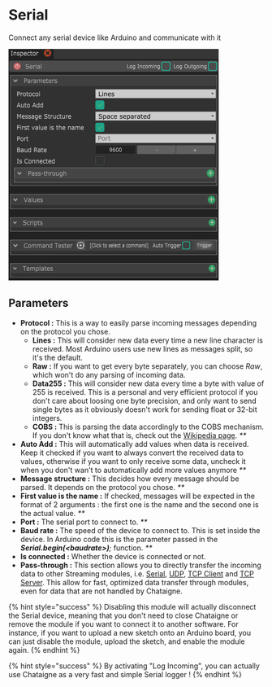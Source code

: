 # Serial

Connect any serial device like Arduino and communicate with it

![](../../.gitbook/assets/serial.png)

## Parameters

* **Protocol :** This is a way to easily parse incoming messages depending on the protocol you chose.
  * **Lines :** This will consider new data every time a new line character is received. Most Arduino users use new lines as messages split, so it's the default. 
  * **Raw :** If you want to get every byte separately, you can choose _Raw_, which won't do any parsing of incoming data.
  * **Data255 :** This will consider new data every time a byte with value of 255 is received. This is a personal and very efficient protocol if you don't care about loosing one byte precision, and only want to send single bytes as it obviously doesn't work for sending float or 32-bit integers.
  * **COBS :** This is parsing the data accordingly to the COBS mechanism. If you don't know what that is, check out the [Wikipedia page](https://en.wikipedia.org/wiki/Consistent_Overhead_Byte_Stuffing). _\*\*_
* **Auto Add :** This will automatically add values when data is received. Keep it checked if you want to always convert the received data to values, otherwise if you want to only receive some data, uncheck it when you don't wan't to automatically add more values anymore _\*\*_
* **Message structure :** This decides how every message should be parsed. It depends on the protocol you chose. _\*\*_
* **First value is the name :** If checked, messages will be expected in the format of 2 arguments : the first one is the name and the second one is the actual value. _\*\*_
* **Port :** The serial port to connect to. _\*\*_
* **Baud rate :** The speed of the device to connect to. This is set inside the device. In Arduino code this is the parameter passed in the _**Serial.begin\(&lt;baudrate&gt;\)**;_ function. _\*\*_
* **Is connected :** Whether the device is connected or not. 
* **Pass-through :** This section allows you to directly transfer the incoming data  to other Streaming modules, i.e. [Serial](serial.md), [UDP](udp.md), [TCP Client](tcp-client.md) and [TCP Server](tcp-server.md). This allow for fast, optimized data transfer through modules, even for data that are not handled by Chataigne.

{% hint style="success" %}
Disabling this module will actually disconnect the Serial device, meaning that you don't need to close Chataigne or remove the module if you want to connect it to another software. For instance, if you want to upload a new sketch onto an Arduino board, you can just disable the module, upload the sketch, and enable the module again.
{% endhint %}

{% hint style="success" %}
By activating "Log Incoming", you can actually use Chataigne as a very fast and simple Serial logger !
{% endhint %}

